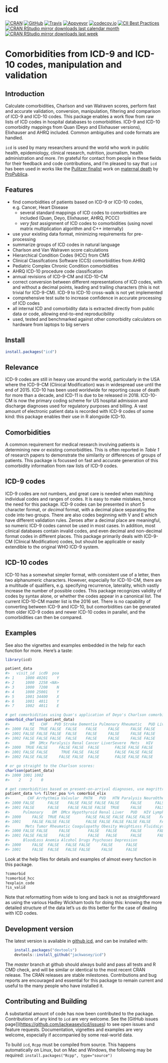 <!--
Copyright (C) 2014 - 2018  Jack O. Wasey

This file is part of icd.

icd is free software: you can redistribute it and/or modify
it under the terms of the GNU General Public License as published by
the Free Software Foundation, either version 3 of the License, or
(at your option) any later version.

icd is distributed in the hope that it will be useful,
but WITHOUT ANY WARRANTY; without even the implied warranty of
MERCHANTABILITY or FITNESS FOR A PARTICULAR PURPOSE. See the
GNU General Public License for more details.

You should have received a copy of the GNU General Public License
along with icd. If not, see <http:#www.gnu.org/licenses/>.
-->
<!-- README.md is generated from README.Rmd. Please edit that file and render with rmarkdown::render("README.Rmd")
-->
icd
===

[![CRAN](https://www.r-pkg.org/badges/version/icd "CRAN")](https://cran.r-project.org/package=icd)
[![GitHub](https://img.shields.io/badge/devel%20version-3.2.2-blue.svg?style=flat "GitHub")](https://github.com/jackwasey/icd)
[![Travis](https://travis-ci.org/jackwasey/icd.svg?branch=master "Travis Build Status")](https://travis-ci.org/jackwasey/icd)
[![Appveyor](https://ci.appveyor.com/api/projects/status/9ncfgxht3n5i8t60/branch/master?svg=true "Appveyor Build Status")](https://ci.appveyor.com/project/jackwasey/icd/branch/master)
[![codecov.io](https://codecov.io/github/jackwasey/icd/coverage.svg?branch=master "Core Code Coverage")](https://codecov.io/github/jackwasey/icd?branch=master)
[![CII Best
Practices](https://bestpractices.coreinfrastructure.org/projects/2092/badge)](https://bestpractices.coreinfrastructure.org/projects/2092)
[![CRAN RStudio mirror downloads last calendar
month](https://cranlogs.r-pkg.org/badges/icd "RStudio Mirror Downloads Last Calendar Month")](https://cran.r-project.org/package=icd)
[![CRAN RStudio mirror downloads last
week](https://cranlogs.r-pkg.org/badges/last-week/icd "RStudio Mirror Downloads Last Week")](https://cran.r-project.org/package=icd)

Comorbidities from ICD-9 and ICD-10 codes, manipulation and validation
======================================================================

Introduction
------------

Calculate comorbidities, Charlson and van Walraven scores, perform fast
and accurate validation, conversion, manipulation, filtering and
comparison of ICD-9 and ICD-10 codes. This package enables a work flow
from raw lists of ICD codes in hospital databases to comorbidities.
ICD-9 and ICD-10 comorbidity mappings from Quan (Deyo and Elixhauser
versions), Elixhauser and AHRQ included. Common ambiguities and code
formats are handled.

`icd` is used by many researchers around the world who work in public
health, epidemiology, clinical research, nutrition, journalism, health
administration and more. I’m grateful for contact from people in these
fields for their feedback and code contributions, and I’m pleased to say
that `icd` has been used in works like the [Pulitzer
finalist](http://www.pulitzer.org/finalists/staff-propublica) work on
[maternal death](http://www.pulitzer.org/finalists/staff-propublica) by
[ProPublica](https://www.propublica.org).

Features
--------

-   find comorbidities of patients based on ICD-9 or ICD-10 codes,
    e.g. Cancer, Heart Disease
    -   several standard mappings of ICD codes to comorbidities are
        included (Quan, Deyo, Elixhauser, AHRQ, PCCC)
    -   *very fast* assignment of ICD codes to comorbidities (using
        novel matrix multiplication algorithm and C++ internally)
-   use your existing data format, minimizing requirements for
    pre-processing
-   summarize groups of ICD codes in natural language
-   Charlson and Van Walraven score calculations
-   Hierarchical Condition Codes (HCC) from CMS
-   Clinical Classifcations Software (CCS) comorbidities from AHRQ
-   Pediatric Complex Chronic Condition comorbidities
-   AHRQ ICD-10 procedure code classification
-   annual revisions of ICD-9-CM and ICD-10-CM
-   correct conversion between different representations of ICD codes,
    with and without a decimal points, leading and trailing characters
    (this is not trivial for ICD-9-CM). ICD-9 to ICD-10 cross-walk is
    not yet implemented
-   comprehensive test suite to increase confidence in accurate
    processing of ICD codes
-   all internal ICD and comorbidity data is extracted directly from
    public data or code, allowing end-to-end reproducibility
-   used, tested and benchmarked against other comorbidity calculators
    on hardware from laptops to big servers

Install
-------

``` r
install.packages("icd")
```

Relevance
---------

ICD-9 codes are still in heavy use around the world, particularly in the
USA where the ICD-9-CM (Clinical Modification) was in widespread use
until the end of 2015. ICD-10 has been used worldwide for reporting
cause of death for more than a decade, and ICD-11 is due to be released
in 2018. ICD-10-CM is now the primary coding scheme for US hospital
admission and discharge diagnoses used for regulatory purposes and
billing. A vast amount of electronic patient data is recorded with ICD-9
codes of some kind: this package enables their use in R alongside
ICD-10.

Comorbidities
-------------

A common requirement for medical research involving patients is
determining new or existing comorbidities. This is often reported in
*Table 1* of research papers to demonstrate the similarity or
differences of groups of patients. This package is focussed on fast and
accurate generation of this comorbidity information from raw lists of
ICD-9 codes.

ICD-9 codes
-----------

ICD-9 codes are not numbers, and great care is needed when matching
individual codes and ranges of codes. It is easy to make mistakes, hence
the need for this package. ICD-9 codes can be presented in *short* 5
character format, or *decimal* format, with a decimal place separating
the code into two groups. There are also codes beginning with V and E
which have different validation rules. Zeroes after a decimal place are
meaningful, so numeric ICD-9 codes cannot be used in most cases. In
addition, most clinical databases contain invalid codes, and even
decimal and non-decimal format codes in different places. This package
primarily deals with ICD-9-CM (Clinical Modification) codes, but should
be applicable or easily extendible to the original WHO ICD-9 system.

ICD-10 codes
------------

ICD-10 has a somewhat simpler format, with consistent use of a letter,
then two alphanumeric characters. However, especially for ICD-10-CM,
there are a multitude of qualifiers, e.g. specifying recurrence,
laterality, which vastly increase the number of possible codes. This
package recognizes validity of codes by syntax alone, or whether the
codes appear in a canonical list. The current ICD-10-CM master list is
the 2016 set. There is no capability of converting between ICD-9 and
ICD-10, but comorbidities can be generated from older ICD-9 codes and
newer ICD-10 codes in parallel, and the comorbidities can then be
compared.

Examples
--------

See also the vignettes and examples embedded in the help for each
function for more. Here’s a taste:

``` r
library(icd)

patient_data
#>   visit_id  icd9  poa
#> 1     1000 40201    Y
#> 2     1000  2258 <NA>
#> 3     1000  7208    N
#> 4     1000 25001    Y
#> 5     1001 34400    X
#> 6     1001  4011    Y
#> 7     1002  4011    E

# get comorbidities using Quan's application of Deyo's Charlson comorbidity groups
comorbid_charlson(patient_data)
#>         MI   CHF   PVD Stroke Dementia Pulmonary Rheumatic   PUD LiverMild
#> 1000 FALSE  TRUE FALSE  FALSE    FALSE     FALSE     FALSE FALSE     FALSE
#> 1001 FALSE FALSE FALSE  FALSE    FALSE     FALSE     FALSE FALSE     FALSE
#> 1002 FALSE FALSE FALSE  FALSE    FALSE     FALSE     FALSE FALSE     FALSE
#>         DM  DMcx Paralysis Renal Cancer LiverSevere  Mets   HIV
#> 1000  TRUE FALSE     FALSE FALSE  FALSE       FALSE FALSE FALSE
#> 1001 FALSE FALSE      TRUE FALSE  FALSE       FALSE FALSE FALSE
#> 1002 FALSE FALSE     FALSE FALSE  FALSE       FALSE FALSE FALSE

# or go straight to the Charlson scores:
charlson(patient_data)
#> 1000 1001 1002 
#>    2    2    0

# get comorbidities based on present-on-arrival diagnoses, use magrittr to flow the data
patient_data %>% filter_poa %>% comorbid_elix
#>        CHF Arrhythmia Valvular  PHTN   PVD   HTN Paralysis NeuroOther
#> 1000 FALSE      FALSE    FALSE FALSE FALSE FALSE     FALSE      FALSE
#> 1001 FALSE      FALSE    FALSE FALSE FALSE  TRUE     FALSE      FALSE
#>      Pulmonary    DM  DMcx Hypothyroid Renal Liver   PUD   HIV Lymphoma
#> 1000     FALSE  TRUE FALSE       FALSE FALSE FALSE FALSE FALSE    FALSE
#> 1001     FALSE FALSE FALSE       FALSE FALSE FALSE FALSE FALSE    FALSE
#>       Mets Tumor Rheumatic Coagulopathy Obesity WeightLoss FluidsLytes
#> 1000 FALSE FALSE     FALSE        FALSE   FALSE      FALSE       FALSE
#> 1001 FALSE FALSE     FALSE        FALSE   FALSE      FALSE       FALSE
#>      BloodLoss Anemia Alcohol Drugs Psychoses Depression
#> 1000     FALSE  FALSE   FALSE FALSE     FALSE      FALSE
#> 1001     FALSE  FALSE   FALSE FALSE     FALSE      FALSE
```

Look at the help files for details and examples of almost every function
in this package.

``` r
?comorbid
?comorbid_hcc
?explain_code
?is_valid
```

Note that reformatting from wide to long and back is not as
straightforward as using the various Hadley Wickham tools for doing
this: knowing the more detailed structure of the data let’s us do this
better for the case of dealing with ICD codes.

Development version
-------------------

The latest version is available in [github
icd](https://github.com/jackwasey/icd), and can be installed with:

``` r
    install.packages("devtools")
    devtools::install_github("jackwasey/icd")
```

The *master* branch at github should always build and pass all tests and
R CMD check, and will be similar or identical to the most recent CRAN
release. The CRAN releases are stable milestones. Contributions and bug
reports are encouraged and essential for this package to remain current
and useful to the many people who have installed it.

Contributing and Building
-------------------------

A substantial amount of code has now been contributed to the package.
Contributions of any kind to `icd` are very welcome. See the \[GitHub
issues page\]\](<https://github.com/jackwasey/icd/issues>) to see open
issues and feature requests. Documentation, vignettes and examples are
very welcome, especially if accompanied by some real-world data.

To build `icd`, `Rcpp` must be compiled from source. This happens
automatically on Linux, but on Mac and Windows, the following may be
required: `install.packages("Rcpp", type="source")`
